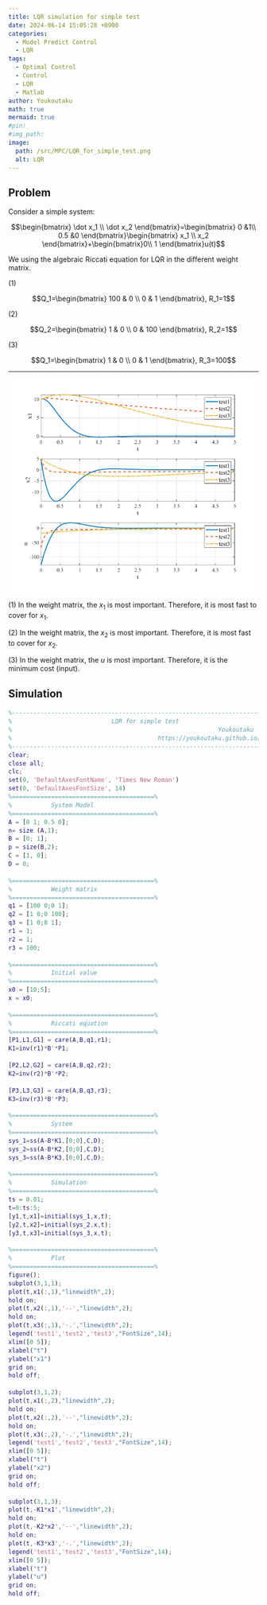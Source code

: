 ```yaml
---
title: LQR simulation for simple test
date: 2024-06-14 15:05:28 +0900
categories:
  - Model Predict Control
  - LQR
tags:
  - Optimal Control
  - Control
  - LQR
  - Matlab
author: Youkoutaku
math: true
mermaid: true
#pin:
#img_path:
image:
  path: /src/MPC/LQR_for_simple_test.png
  alt: LQR
---
```


## Problem
Consider a simple system:

$$\begin{bmatrix}
\dot x_1 \\ \dot x_2
\end{bmatrix}=\begin{bmatrix}
0 &1\\ 0.5 &0
\end{bmatrix}\begin{bmatrix}
x_1 \\ x_2
\end{bmatrix}+\begin{bmatrix}0\\ 1
\end{bmatrix}u(t)$$

We using the algebraic Riccati equation for LQR in the different weight matrix.

(1)

$$Q_1=\begin{bmatrix}
100 & 0 \\ 0 & 1
\end{bmatrix}, R_1=1$$

(2)

$$Q_2=\begin{bmatrix}
1 & 0 \\ 0 & 100
\end{bmatrix}, R_2=1$$

(3)

$$Q_1=\begin{bmatrix}
1 & 0 \\ 0 & 1
\end{bmatrix}, R_3=100$$

---

![](/src/MPC/LQR_for_simple_test.png)

(1) In the weight matrix, the $x_1$ is most important. Therefore, it is most fast to cover for $x_1$.  

(2) In the weight matrix, the $x_2$ is most important. Therefore, it is most fast to cover for $x_2$.  

(3) In the weight matrix, the $u$ is most important. Therefore, it is the minimum cost (input).    

## Simulation
```matlab
%-----------------------------------------------------------------------%
%                            LQR for simple test                        %
%                                                          Youkoutaku   %
%                                         https://youkoutaku.github.io/ %
%-----------------------------------------------------------------------%
clear;
close all;
clc;
set(0, 'DefaultAxesFontName', 'Times New Roman')
set(0, 'DefaultAxesFontSize', 14)
%========================================%
%           System Model
%========================================%
A = [0 1; 0.5 0];
n= size (A,1);
B = [0; 1];
p = size(B,2);
C = [1, 0];
D = 0;

%========================================%
%           Weight matrix
%========================================%
q1 = [100 0;0 1];
q2 = [1 0;0 100];
q3 = [1 0;0 1];
r1 = 1;
r2 = 1;
r3 = 100;

%========================================%
%           Initial value
%========================================%
x0 = [10;5]; 
x = x0;

%========================================%
%           Riccati equation
%========================================%
[P1,L1,G1] = care(A,B,q1,r1);
K1=inv(r1)*B'*P1;

[P2,L2,G2] = care(A,B,q2,r2);
K2=inv(r2)*B'*P2;

[P3,L3,G3] = care(A,B,q3,r3);
K3=inv(r3)*B'*P3;

%========================================%
%           System 
%========================================%
sys_1=ss(A-B*K1,[0;0],C,D);
sys_2=ss(A-B*K2,[0;0],C,D);
sys_3=ss(A-B*K3,[0;0],C,D);

%========================================%
%           Simulation
%========================================%
ts = 0.01;
t=0:ts:5;
[y1,t,x1]=initial(sys_1,x,t);
[y2,t,x2]=initial(sys_2,x,t);
[y3,t,x3]=initial(sys_3,x,t);

%========================================%
%           Plot
%========================================%
figure();
subplot(3,1,1);
plot(t,x1(:,1),"linewidth",2);
hold on;
plot(t,x2(:,1),'--',"linewidth",2);
hold on;
plot(t,x3(:,1),'-.',"linewidth",2);
legend('test1','test2','test3',"FontSize",14);
xlim([0 5]);
xlabel("t")
ylabel("x1")
grid on;
hold off;

subplot(3,1,2);
plot(t,x1(:,2),"linewidth",2);
hold on;
plot(t,x2(:,2),'--',"linewidth",2);
hold on;
plot(t,x3(:,2),'-.',"linewidth",2);
legend('test1','test2','test3',"FontSize",14);
xlim([0 5]);
xlabel("t")
ylabel("x2")
grid on;
hold off;

subplot(3,1,3);
plot(t,-K1*x1',"linewidth",2);
hold on;
plot(t,-K2*x2','--',"linewidth",2);
hold on;
plot(t,-K3*x3','-.',"linewidth",2);
legend('test1','test2','test3',"FontSize",14);
xlim([0 5]);
xlabel("t")
ylabel("u")
grid on;
hold off;
```

